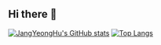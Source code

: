 ## Hi there 👋
[![JangYeongHu's GitHub stats](https://github-readme-stats.vercel.app/api?username=JangYeongHu&show_icons=true&theme=shadow_green&hide=stars&count_private=true)](https://github.com/anuraghazra/github-readme-stats)
[![Top Langs](https://github-readme-stats.vercel.app/api/top-langs/?username=JangYeongHu&langs_count=8&layout=compact&theme=shadow_green)](https://github.com/anuraghazra/github-readme-stats)

<!--
**JangYeongHu/JangYeongHu** is a ✨ _special_ ✨ repository because its `README.md` (this file) appears on your GitHub profile.

Here are some ideas to get you started:

- 🔭 I’m currently working on ...
- 🌱 I’m currently learning ...
- 👯 I’m looking to collaborate on ...
- 🤔 I’m looking for help with ...
- 💬 Ask me about ...
- 📫 How to reach me: ...
- 😄 Pronouns: ...
- ⚡ Fun fact: ...
-->
